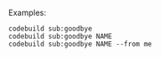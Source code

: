 Examples:

    codebuild sub:goodbye
    codebuild sub:goodbye NAME
    codebuild sub:goodbye NAME --from me
